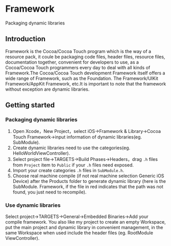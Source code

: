 # Framework
Packaging dynamic libraries

## Introduction

Framework is the Cocoa/Cocoa Touch program which is the way of a resource pack, it coule be packaging code files, header files, resource files, documentation together, convenient for developers to use, as a Cocoa/Cocoa Touch programmers every day to deal with all kinds of Framework.The Cocoa/Cocoa Touch development Framework itself offers a wide range of Framework, such as the Foundation. The Framework/UIKit Framework/AppKit Framework, etc.It is important to note that the framework without exception are dynamic libraries.

## Getting started

### Packaging dynamic libraries

1. Open Xcode，New Project，select iOS->Framework & Library->Cocoa Touch Framework->input information of dynamic libraries(eg. SubModule).
2. Create dynamic libraries need to use the categories(eg. HelloWorldViewController).
3. Select project file->TARGETS->Build Phases->Headers，drag `.h` files from `Project` item to `Public` if your `.h` files need exposed.
4. Import your create categories `.h` files in `SubModule.h`.
5. Choose real machine compile (if not real machine selection Generic iOS Device) after the Products folder to generate dynamic library (here is the SubModule. Framework, if the file in red indicates that the path was not found, you just need to recompile).

### Use dynamic libraries

Select project->TARGETS->General->Embedded Binaries->Add your compile framework. You also like my project to create an empty Workspace, put the main project and dynamic library in convenient management, in the same Workspace when used include the header files (eg. RootModule ViewController).

